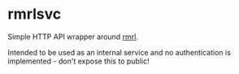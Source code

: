 # rmrlsvc

Simple HTTP API wrapper around [rmrl](https://github.com/rschroll/rmrl/).

Intended to be used as an internal service and no authentication is implemented - don't expose this to public!

